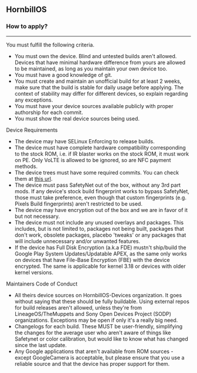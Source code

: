 ## HornbillOS

### How to apply?
***
You must fulfill the following criteria.

+ You must own the device. Blind and untested builds aren't allowed. Devices that have minimal hardware difference from yours are allowed to be maintained, as long as you maintain your own device too.
+ You must have a good knowledge of git.
+ You must create and maintain an unofficial build for at least 2 weeks, make sure that the build is stable for daily usage before applying. The context of stability may differ for different devices, so explain regarding any exceptions.
+ You must have your device sources available publicly with proper authorship for each commit.
+ You must show the real device sources being used.

Device Requirements

+ The device may have SELinux Enforcing to release builds.
+ The device must have complete hardware compatibility corresponding to the stock ROM, i.e. if IR blaster works on the stock ROM, it must work on PE. Only VoLTE is allowed to be ignored, so are NFC payment methods.
+ The device trees must have some required commits. You can check them at [this url](https://github.com/HornbillOS-Devices/required_commits).
+ The device must pass SafetyNet out of the box, without any 3rd part mods. If any device's stock build fingerprint works to bypass SafetyNet, those must take preference, even though that custom fingerprints (e.g. Pixels Build fingerprints) aren't restricted to be used.
+ The device may have encryption out of the box and we are in favor of it but not necessary.
+ The device must not include any unused overlays and packages. This includes, but is not limited to, packages not being built, packages that don't work, obsolete packages, placebo 'tweaks' or any packages that will include unnecessary and/or unwanted features.
+ If the device has Full Disk Encryption (a.k.a FDE) mustn't ship/build the Google Play System Updates/Updatable APEX, as the same only works on devices that have File-Base Encryption (FBE) with the device encrypted. The same is applicable for kernel 3.18 or devices with older kernel versions.

Maintainers Code of Conduct

+  All theirs device sources on HornbillOS-Devices organization. It goes without saying that these should be fully buildable. Using external repos for build releases aren't allowed, unless they're from LineageOS/TheMuppets and Sony Open Devices Project (SODP) organizations. Exceptions may be open if only it's a really big need.
+ Changelogs for each build. These MUST be user-friendly, simplifying the changes for the average user who aren't aware of things like Safetynet or color calibration, but would like to know what has changed since the last update.
+ Any Google applications that aren't available from ROM sources - except GoogleCamera is acceptable, but please ensure that you use a reliable source and that the device has proper support for them.

